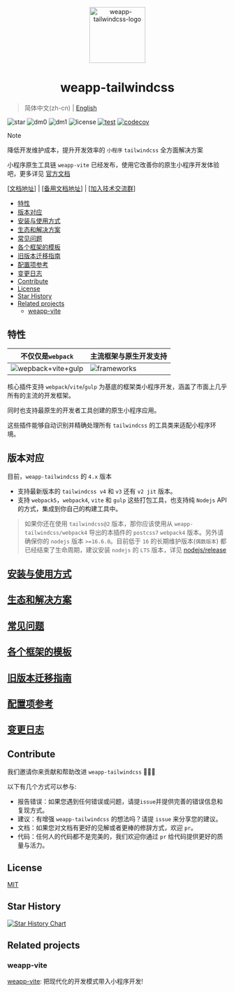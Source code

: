 <p align="center">

<a href="https://tw.icebreaker.top">

<img src="./assets/logo.png" alt="weapp-tailwindcss-logo" width="128">
</a>

<br>

<h1 align="center">weapp-tailwindcss</h1>

</p>

> 简体中文(zh-cn) | [English](./README_en.md)

![star](https://badgen.net/github/stars/sonofmagic/weapp-tailwindcss)
![dm0](https://badgen.net/npm/dm/weapp-tailwindcss)
![dm1](https://badgen.net/npm/dm/weapp-tailwindcss-webpack-plugin)
![license](https://badgen.net/npm/license/weapp-tailwindcss)
[![test](https://github.com/sonofmagic/weapp-tailwindcss/actions/workflows/test.yml/badge.svg?branch=main)](https://github.com/sonofmagic/weapp-tailwindcss/actions/workflows/test.yml)
[![codecov](https://codecov.io/gh/sonofmagic/weapp-tailwindcss/branch/main/graph/badge.svg?token=zn05qXYznt)](https://codecov.io/gh/sonofmagic/weapp-tailwindcss)

> [!NOTE]
> 降低开发维护成本，提升开发效率的 `小程序` `tailwindcss` 全方面解决方案
>
> 小程序原生工具链 `weapp-vite` 已经发布，使用它改善你的原生小程序开发体验吧，更多详见 [官方文档](https://vite.icebreaker.top/)

\[[文档地址](https://tw.icebreaker.top)\] \| \[[备用文档地址](https://ice-tw.netlify.app/)\] \| \[[加入技术交流群](https://tw.icebreaker.top/docs/community/group)\]

- [特性](#特性)
- [版本对应](#版本对应)
- [安装与使用方式](#安装与使用方式)
- [生态和解决方案](#生态和解决方案)
- [常见问题](#常见问题)
- [各个框架的模板](#各个框架的模板)
- [旧版本迁移指南](#旧版本迁移指南)
- [配置项参考](#配置项参考)
- [变更日志](#变更日志)
- [Contribute](#contribute)
- [License](#license)
- [Star History](#star-history)
- [Related projects](#related-projects)
  - [weapp-vite](#weapp-vite)

## 特性

| 不仅仅是`webpack`                                   | 主流框架与原生开发支持                          |
| --------------------------------------------------- | ----------------------------------------------- |
| ![wepback+vite+gulp](./assets/weapp-tw-plugins.png) | ![frameworks](./assets/weapp-tw-frameworks.png) |

核心插件支持 `webpack`/`vite`/`gulp` 为基底的框架类小程序开发，涵盖了市面上几乎所有的主流的开发框架。

同时也支持最原生的开发者工具创建的原生小程序应用。

这些插件能够自动识别并精确处理所有 `tailwindcss` 的工具类来适配小程序环境。

## 版本对应

目前，`weapp-tailwindcss` 的 `4.x` 版本

- 支持最新版本的 `tailwindcss v4` 和 `v3` 还有 `v2 jit` 版本。
- 支持 `webpack5`，`webpack4`, `vite` 和 `gulp` 这些打包工具，也支持纯 `Nodejs` API 的方式，集成到你自己的构建工具中。

> 如果你还在使用 `tailwindcss@2` 版本，那你应该使用从 `weapp-tailwindcss/webpack4` 导出的本插件的 `postcss7` `webpack4` 版本。另外请确保你的 `nodejs` 版本 `>=16.6.0`。目前低于 `16` 的长期维护版本(`偶数版本`) 都已经结束了生命周期，建议安装 `nodejs` 的 `LTS` 版本，详见 [nodejs/release](https://github.com/nodejs/release)

## [安装与使用方式](https://tw.icebreaker.top/docs/quick-start/install)

## [生态和解决方案](https://tw.icebreaker.top/docs/community/templates)

## [常见问题](https://tw.icebreaker.top/docs/issues/)

## [各个框架的模板](https://tw.icebreaker.top/docs/community/templates)

## [旧版本迁移指南](https://tw.icebreaker.top/docs/migrations/v2)

## [配置项参考](https://tw.icebreaker.top/docs/api/interfaces/UserDefinedOptions)

## [变更日志](./CHANGELOG.md)

## Contribute

我们邀请你来贡献和帮助改进 `weapp-tailwindcss` 💚💚💚

以下有几个方式可以参与:

- 报告错误：如果您遇到任何错误或问题，请提`issue`并提供完善的错误信息和复现方式。
- 建议：有增强 `weapp-tailwindcss` 的想法吗？请提 `issue` 来分享您的建议。
- 文档：如果您对文档有更好的见解或者更棒的修辞方式，欢迎 `pr`。
- 代码：任何人的代码都不是完美的，我们欢迎你通过 `pr` 给代码提供更好的质量与活力。

## License

[MIT](./LICENSE)

## Star History

[![Star History Chart](https://api.star-history.com/svg?repos=sonofmagic/weapp-tailwindcss&type=Date)](https://star-history.com/#sonofmagic/weapp-tailwindcss&Date)

## Related projects

### weapp-vite

[weapp-vite](https://vite.icebreaker.top/): 把现代化的开发模式带入小程序开发!
